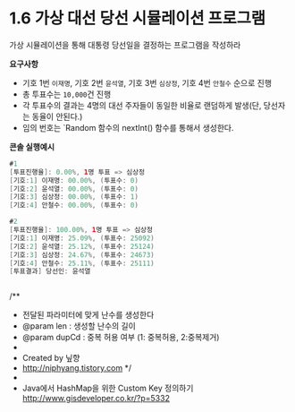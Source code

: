 # 1.6 가상 대선 당선 시뮬레이션 프로그램

가상 시뮬레이션을 통해 대통령 당선일을 결정하는 프로그램을 작성하라

**요구사항**
- 기호 1번 `이재명`, 기호 2번 `윤석열`, 기호 3번 `심상정`, 기호 4번 `안철수` 순으로 진행
- 총 투표수는 `10,000`건 진행
- 각 투표수의 결과는 4명의 대선 주자들이 동일한 비율로 랜덤하게 발생(단, 당선자는 동율이 안된다.)
- 임의 번호는 `Random 함수의 nextInt() 함수를 통해서 생성한다.

**콘솔 실행예시**
```java
#1
[투표진행율]: 0.00%, 1명 투표 => 심상정
[기호:1] 이재명: 00.00%, (투표수: 0) 
[기호:2] 윤석열: 00.00%, (투표수: 0) 
[기호:3] 심상정: 00.00%, (투표수: 1) 
[기호:4] 안철수: 00.00%, (투표수: 0) 

#2
[투표진행율]: 100.00%, 1명 투표 => 심상정
[기호:1] 이재명: 25.09%, (투표수: 25092) 
[기호:2] 윤석열: 25.12%, (투표수: 25124) 
[기호:3] 심상정: 24.67%, (투표수: 24673) 
[기호:4] 안철수: 25.11%, (투표수: 25111)
[투표결과] 당선인: 윤석열 



```

/**
* 전달된 파라미터에 맞게 난수를 생성한다
* @param len : 생성할 난수의 길이
* @param dupCd : 중복 허용 여부 (1: 중복허용, 2:중복제거)
*
* Created by 닢향
* http://niphyang.tistory.com
*/
* 
* Java에서 HashMap을 위한 Custom Key 정의하기
  http://www.gisdeveloper.co.kr/?p=5332